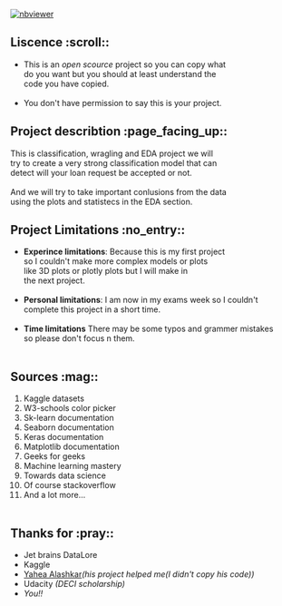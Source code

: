 [![nbviewer](https://img.shields.io/badge/render-nbviewer-orange.svg)](https://nbviewer.org/github/muhammed-abdelaleam/Loan-prediction-project/blob/main/Loan%20prediction%20.ipynb)

<h2><strong>Liscence :scroll::</strong></h3><ul>
<li>This is an <em>open scource</em> project so you can copy what<br>
do you want but you should at least understand the<br>
code you have copied.<br><br>
<li>You don't have permission to say this is your project.</ul>

<h2><strong>Project describtion :page_facing_up::</strong></h3>
This is classification, wragling and EDA project we will<br>
try to create a very strong classification model that can<br>
detect will your loan request be accepted or not.<br><br>
And we will try to take important conlusions from the data<br>
using the plots and statistecs in the EDA section.<br>

<h2><strong>Project Limitations :no_entry::</strong></h3><ul>
  <li><strong>Experince limitations</strong>:
  Because this is my first project<br>
  so I couldn't make more complex models or plots<br>
  like 3D plots or plotly plots but I will make in<br>
  the next project.<br><br>
  <li><strong>Personal limitations</strong>:
  I am now in my exams week so I couldn't <br>
  complete this project in a short time.<br><br>
  <li><strong>Time limitations</strong>
  There may be some typos and grammer mistakes<br>
  so please don't focus n them.<br><br></ul>
<h2><strong>Sources :mag::</strong></h3><ol>
  <li>Kaggle datasets
  <li>W3-schools color picker
  <li>Sk-learn documentation
  <li>Seaborn documentation
  <li>Keras documentation
  <li>Matplotlib documentation
  <li>Geeks for geeks
  <li>Machine learning mastery
  <li>Towards data science
  <li>Of course stackoverflow
  <li>And a lot more...<br><br></ol>
  
<h2><strong>Thanks for :pray::</strong></h3><ul>
  <li>Jet brains DataLore
  <li>Kaggle
  <li><a href= https://www.kaggle.com/yaheaal>Yahea Alashkar</a><em>(his project helped me(I didn't copy his code))</em>
  <li>Udacity <em>(DECI scholarship)
  <li>You!!
